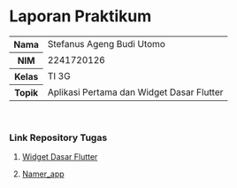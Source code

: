 # Laporan Praktikum
<table>
<tr>
    <th>Nama</th>
    <td>Stefanus Ageng Budi Utomo</td>
</tr>
<tr>
    <th>NIM</th>
    <td>2241720126</td>
</tr>
<tr>
    <th>Kelas</th>
    <td>TI 3G</td>
</tr>
<tr>
    <th>Topik</th>
    <td>Aplikasi Pertama dan Widget Dasar Flutter</td>
</tr>
</table>
<br>

### Link Repository Tugas
1. [Widget Dasar Flutter](https://github.com/AgengAbi/flutter-fundamental-part1.git)

2. [Namer_app](https://github.com/AgengAbi/namer_app.git)